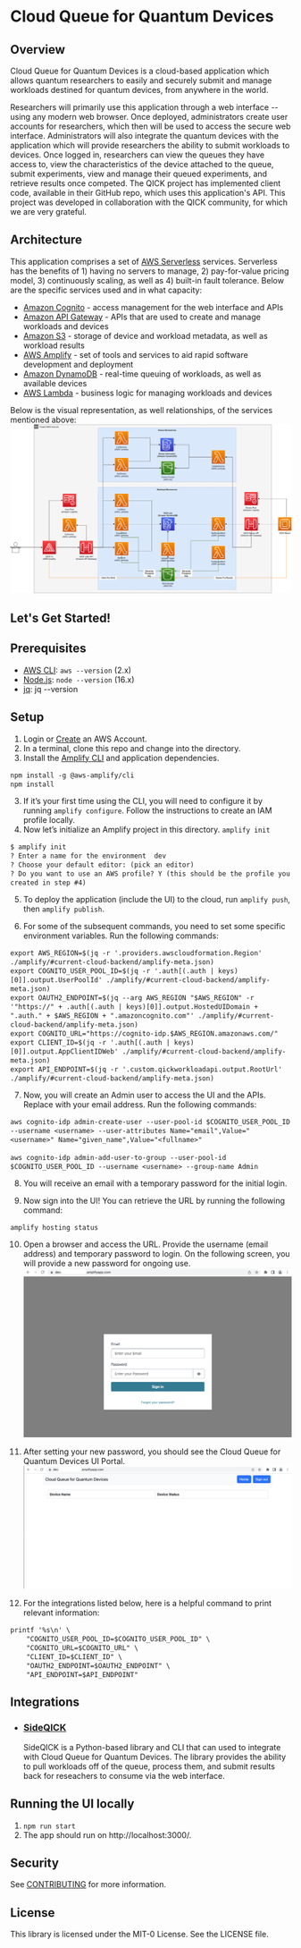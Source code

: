# Cloud Queue for Quantum Devices

## Overview
Cloud Queue for Quantum Devices is a cloud-based application which allows quantum researchers to easily and securely submit and manage workloads destined for quantum devices, from anywhere in the world. 

Researchers will primarily use this application through a web interface -- using any modern web browser. Once deployed, administrators create user accounts for researchers, which then will be used to access the secure web interface. Administrators will also integrate the quantum devices with the application which will provide researchers the ability to submit workloads to  devices. Once logged in, researchers can view the queues they have access to, view the characteristics of the device attached to the queue, submit experiments, view and manage their queued experiments, and retrieve results once competed. The QICK project has implemented client code, available in their GitHub repo, which uses this application's API. This project was developed in collaboration with the QICK community, for which we are very grateful.

## Architecture
This application comprises a set of [AWS Serverless](https://aws.amazon.com/serverless/) services. Serverless has the benefits of 1) having no servers to manage, 2) pay-for-value pricing model, 3) continuously scaling, as well as 4) built-in fault tolerance. Below are the specific services used and in what capacity:

- [Amazon Cognito](https://aws.amazon.com/cognito/) - access management for the web interface and APIs
- [Amazon API Gateway](https://aws.amazon.com/api-gateway/) - APIs that are used to create and manage workloads and devices
- [Amazon S3](https://aws.amazon.com/s3/) - storage of device and workload metadata, as well as workload results
- [AWS Amplify](https://aws.amazon.com/amplify/) - set of tools and services to aid rapid software development and deployment
- [Amazon DynamoDB](https://aws.amazon.com/dynamodb/) - real-time queuing of workloads, as well as available devices
- [AWS Lambda](https://aws.amazon.com/lambda/) - business logic for managing workloads and devices

Below is the visual representation, as well relationships, of the services mentioned above:
![Architecture](./assets/architecture.png)

## Let's Get Started!

## Prerequisites
- [AWS CLI](https://docs.aws.amazon.com/cli/latest/userguide/cli-chap-getting-started.html): `aws --version` (2.x)
- [Node.js](https://nodejs.org/en/download/): `node --version` (16.x)
- [jq](https://stedolan.github.io/jq/): jq --version

## Setup

1. Login or [Create](https://portal.aws.amazon.com/billing/signup?type=enterprise#/start) an AWS Account.
2. In a terminal, clone this repo and change into the directory.
3. Install the [Amplify CLI](https://github.com/aws-amplify/amplify-cli) and application dependencies.
```
npm install -g @aws-amplify/cli
npm install
```
3. If it’s your first time using the CLI, you will need to configure it by running `amplify configure`. Follow the instructions to create an IAM profile locally.
4. Now let’s initialize an Amplify project in this directory. `amplify init`

```
$ amplify init
? Enter a name for the environment  dev
? Choose your default editor: (pick an editor)
? Do you want to use an AWS profile? Y (this should be the profile you created in step #4)
```

5. To deploy the application (include the UI) to the cloud, run `amplify push`, then `amplify publish`.

6. For some of the subsequent commands, you need to set some specific environment variables. Run the following commands:
```
export AWS_REGION=$(jq -r '.providers.awscloudformation.Region' ./amplify/#current-cloud-backend/amplify-meta.json)
export COGNITO_USER_POOL_ID=$(jq -r '.auth[(.auth | keys)[0]].output.UserPoolId' ./amplify/#current-cloud-backend/amplify-meta.json)
export OAUTH2_ENDPOINT=$(jq --arg AWS_REGION "$AWS_REGION" -r '"https://" + .auth[(.auth | keys)[0]].output.HostedUIDomain + ".auth." + $AWS_REGION + ".amazoncognito.com"' ./amplify/#current-cloud-backend/amplify-meta.json)
export COGNITO_URL="https://cognito-idp.$AWS_REGION.amazonaws.com/"
export CLIENT_ID=$(jq -r '.auth[(.auth | keys)[0]].output.AppClientIDWeb' ./amplify/#current-cloud-backend/amplify-meta.json)
export API_ENDPOINT=$(jq -r '.custom.qickworkloadapi.output.RootUrl' ./amplify/#current-cloud-backend/amplify-meta.json)

```
7. Now, you will create an Admin user to access the UI and the APIs. Replace <username> with your email address. Run the following commands:
```
aws cognito-idp admin-create-user --user-pool-id $COGNITO_USER_POOL_ID --username <username> --user-attributes Name="email",Value="<username>" Name="given_name",Value="<fullname>"

aws cognito-idp admin-add-user-to-group --user-pool-id $COGNITO_USER_POOL_ID --username <username> --group-name Admin
```
8. You will receive an email with a temporary password for the initial login.

9. Now sign into the UI! You can retrieve the URL by running the following command:
```
amplify hosting status
```

10. Open a browser and access the URL. Provide the username (email address) and temporary password to login. On the following screen, you will provide a new password for ongoing use.
![Login](./assets/login.png)

11. After setting your new password, you should see the Cloud Queue for Quantum Devices UI Portal.
![Portal](./assets/portal.png)

12. For the integrations listed below, here is a helpful command to print relevant information:

```
printf '%s\n' \
    "COGNITO_USER_POOL_ID=$COGNITO_USER_POOL_ID" \
    "COGNITO_URL=$COGNITO_URL" \
    "CLIENT_ID=$CLIENT_ID" \
    "OAUTH2_ENDPOINT=$OAUTH2_ENDPOINT" \
    "API_ENDPOINT=$API_ENDPOINT"
```

## Integrations
- ### [SideQICK](https://github.com/openquantumhardware/qick/tree/main/aws)
    SideQICK is a Python-based library and CLI that can used to integrate with Cloud Queue for Quantum Devices. The library provides the ability to pull workloads off of the queue, process them, and submit results back for reseachers to consume via the web interface.

## Running the UI locally

1. `npm run start`
2. The app should run on http://localhost:3000/.

## Security

See [CONTRIBUTING](CONTRIBUTING.md#security-issue-notifications) for more information.

## License

This library is licensed under the MIT-0 License. See the LICENSE file.
